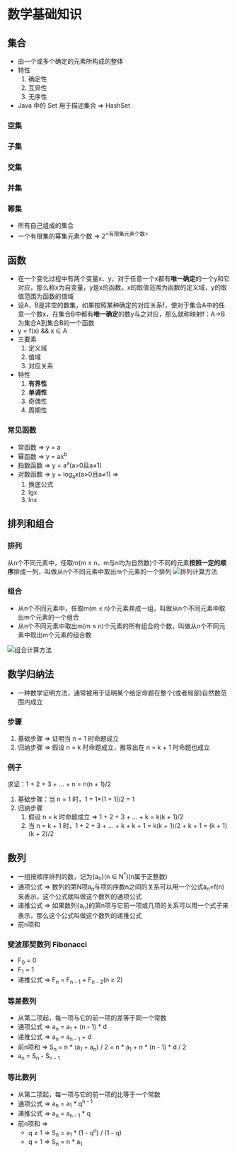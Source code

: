 # 数学基础知识

## 集合

- 由一个或多个确定的元素所构成的整体
- 特性
    1. 确定性
    2. 互异性
    3. 无序性
- Java 中的 Set 用于描述集合 => HashSet

### 空集

### 子集

### 交集

### 并集

### 幂集

- 所有自己组成的集合
- 一个有限集的幂集元素个数 => 2<sup><有限集元素个数></sup>

## 函数

- 在一个变化过程中有两个变量x、y，对于任意一个x都有**唯一确定**的一个y和它对应，那么称x为自变量，y是x的函数。x的取值范围为函数的定义域，y的取值范围为函数的值域
- 设A，B是非空的数集，如果按照某种确定的对应关系f，使对于集合A中的任意一个数x，在集合B中都有**唯一确定**的数y与之对应，那么就称映射f：A->B为集合A到集合B的一个函数
- y = f(x) && x $\in$ A
- 三要素
    1. 定义域
    2. 值域
    3. 对应关系
- 特性
    1. **有界性**
    2. **单调性**
    3. 奇偶性
    4. 周期性

### 常见函数

- 常函数 => y = a
- 幂函数 => y = ax<sup>b</sup>
- 指数函数 => y = a<sup>x</sup>(a>0且a≠1)
- 对数函数 => y = log<sub>a</sub>x(a>0且a≠1) =>
    1. 换底公式
    2. lgx
    3. lnx

## 排列和组合

### 排列

从n个不同元素中，任取m(m $\leq$ n，m与n均为自然数)个不同的元素**按照一定的顺序**排成一列，叫做从n个不同元素中取出m个元素的一个排列
![排列计算方法](https://upload-images.jianshu.io/upload_images/9617841-ab46d188fc124dfe.png?imageMogr2/auto-orient/strip%7CimageView2/2/w/1240)

### 组合

- 从n个不同元素中，任取m(m $\leq$ n)个元素并成一组，叫做从n个不同元素中取出m个元素的一个组合
- 从n个不同元素中取出m(m $\leq$ n)个元素的所有组合的个数，叫做从n个不同元素中取出m个元素的组合数

![组合计算方法](https://upload-images.jianshu.io/upload_images/9617841-e2c8e5fc881274f4.png?imageMogr2/auto-orient/strip%7CimageView2/2/w/1240)

## 数学归纳法

- 一种数学证明方法，通常被用于证明某个给定命题在整个(或者局部)自然数范围内成立

### 步骤

1. 基础步骤 => 证明当 n = 1 时命题成立
2. 归纳步骤 => 假设 n = k 时命题成立，推导出在 n = k + 1 时命题也成立

### 例子

求证：1 + 2 + 3 + ... + n = n(n + 1)/2

1. 基础步骤：当 n = 1 时，1 = 1*(1 + 1)/2 = 1
2. 归纳步骤
    1. 假设 n = k 时命题成立 => 1 + 2 + 3 + ... + k = k(k + 1)/2
    2. 当 n = k + 1 时，1 + 2 + 3 + ... + k + k + 1 = k(k + 1)/2 + k + 1 = (k + 1)(k + 2)/2

## 数列

- 一组按顺序排列的数，记为{a<sub>n</sub>}(n $\in$ N<sup>*</sup>)(n属于正整数)
- 通项公式 => 数列的第N项a<sub>n</sub>与项的序数n之间的关系可以用一个公式a<sub>n</sub>=f(n)来表示，这个公式就叫做这个数列的通项公式
- 递推公式 => 如果数列{a<sub>n</sub>}的第n项与它前一项或几项的关系可以用一个式子来表示，那么这个公式叫做这个数列的递推公式
- 前n项和

### 斐波那契数列 Fibonacci

- F<sub>0</sub> = 0
- F<sub>1</sub> = 1
- 递推公式 => F<sub>n</sub> = F<sub>n - 1</sub> + F<sub>n - 2</sub>(n $\geq$ 2)

### 等差数列

- 从第二项起，每一项与它的前一项的差等于同一个常数
- 通项公式 => a<sub>n</sub> = a<sub>1</sub> + (n - 1) * d
- 递推公式 => a<sub>n</sub> = a<sub>n - 1</sub> + d
- 前n项和 => S<sub>n</sub> = n * (a<sub>1</sub> + a<sub>n</sub>) / 2 = n * a<sub>1</sub> + n * (n - 1) * d / 2
- a<sub>n</sub> = S<sub>n</sub> - S<sub>n - 1</sub>

### 等比数列

- 从第二项起，每一项与它的前一项的比等于一个常数
- 通项公式 => a<sub>n</sub> = a<sub>1</sub> * q<sup>n - 1</sup>
- 递推公式 => a<sub>n</sub> = a<sub>n - 1</sub> * q
- 前n项和 =>
    - q $\neq$ 1 => S<sub>n</sub> = a<sub>1</sub> * (1 - q<sup>n</sup>) / (1 - q)
    - q = 1 => S<sub>n</sub> = n * a<sub>1</sub>

